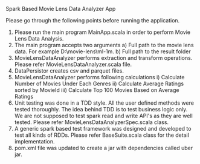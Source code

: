 Spark Based Movie Lens Data Analyzer App

Please go through the following points before running the application.
1) Please run the main program MainApp.scala in order to perform Movie Lens Data Analysis.
2) The main program accepts two arguments 
   a) Full path to the movie lens data. For example D:\movie-lens\ml-1m\.
   b) Full path to the result folder   
3) MovieLensDataAnalyzer performs extraction and transform operations.
   Please refer MovieLensDataAnalyzer.scala file.
6) DataPersistor creates csv and parquet files.
7) MovieLensDataAnalyzer performs following calculations
   i) Calculate Number of Movies Under Each Genres
   ii) Calculate Average Ratings sorted by MovieId
   iii) Calculate Top 100 Movies Based on Average Ratings 
9) Unit testing was done in a TDD style. All the user defined methods were tested thoroughly. The idea behind TDD is to test business logic only.
    We are not supposed to test spark read and write API's as they are well tested.
    Please refer MovieLensDataAnalyzerSpec.scala class.  
10) A generic spark based test framework was designed and developed to test all kinds of RDDs.
    Please refer BaseSuite.scala class for the detail implementation.
14) pom.xml file was updated to create a jar with dependencies called uber jar.


